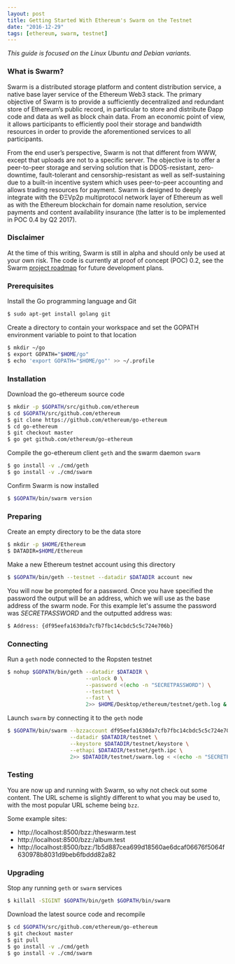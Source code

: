 ```yaml
---
layout: post
title: Getting Started With Ethereum's Swarm on the Testnet
date: "2016-12-29"
tags: [ethereum, swarm, testnet]
---
```


*This guide is focused on the Linux Ubuntu and Debian variants.*

### What is Swarm?
Swarm is a distributed storage platform and content distribution service, a native base layer service of the Ethereum Web3 stack. The primary objective of Swarm is to provide a sufficiently decentralized and redundant store of Ethereum’s public record, in particular to store and distribute Ðapp code and data as well as block chain data. From an economic point of view, it allows participants to efficiently pool their storage and bandwidth resources in order to provide the aforementioned services to all participants.

From the end user’s perspective, Swarm is not that different from WWW, except that uploads are not to a specific server. The objective is to offer a peer-to-peer storage and serving solution that is DDOS-resistant, zero-downtime, fault-tolerant and censorship-resistant as well as self-sustaining due to a built-in incentive system which uses peer-to-peer accounting and allows trading resources for payment. Swarm is designed to deeply integrate with the ÐΞVp2p multiprotocol network layer of Ethereum as well as with the Ethereum blockchain for domain name resolution, service payments and content availability insurance (the latter is to be implemented in POC 0.4 by Q2 2017).

### Disclaimer

At the time of this writing, Swarm is still in alpha and should only be used at your own risk. The code is currently at proof of concept (POC) 0.2, see the Swarm [project roadmap](https://github.com/ethereum/go-ethereum/projects/6) for future development plans.

### Prerequisites

Install the Go programming language and Git

```bash
$ sudo apt-get install golang git
```

Create a directory to contain your workspace and set the GOPATH environment variable to point to that location

```bash
$ mkdir ~/go
$ export GOPATH="$HOME/go"
$ echo 'export GOPATH="$HOME/go"' >> ~/.profile
```

### Installation

Download the go-ethereum source code

```bash
$ mkdir -p $GOPATH/src/github.com/ethereum
$ cd $GOPATH/src/github.com/ethereum
$ git clone https://github.com/ethereum/go-ethereum
$ cd go-ethereum
$ git checkout master
$ go get github.com/ethereum/go-ethereum
```

Compile the go-ethereum client `geth` and the swarm daemon `swarm`

```bash
$ go install -v ./cmd/geth
$ go install -v ./cmd/swarm
```

Confirm Swarm is now installed

```bash
$ $GOPATH/bin/swarm version
```

### Preparing

Create an empty directory to be the data store

```bash
$ mkdir -p $HOME/Ethereum
$ DATADIR=$HOME/Ethereum
```

Make a new Ethereum testnet account using this directory

```bash
$ $GOPATH/bin/geth --testnet --datadir $DATADIR account new
```

You will now be prompted for a password. Once you have specified the password the output will be an address, which we will use as the base address of the swarm node. For this example let's assume the password was *SECRETPASSWORD* and the outputted address was:

```bash
$ Address: {df95eefa1630da7cfb7fbc14cbdc5c5c724e706b}
```

### Connecting

Run a `geth` node connected to the Ropsten testnet

```bash
$ nohup $GOPATH/bin/geth --datadir $DATADIR \
                         --unlock 0 \
                         --password <(echo -n "SECRETPASSWORD") \
                         --testnet \
                         --fast \
                         2>> $HOME/Desktop/ethereum/testnet/geth.log &
```

Launch `swarm` by connecting it to the `geth` node

```bash
$ $GOPATH/bin/swarm --bzzaccount df95eefa1630da7cfb7fbc14cbdc5c5c724e706b \
                    --datadir $DATADIR/testnet \
                    --keystore $DATADIR/testnet/keystore \
                    --ethapi $DATADIR/testnet/geth.ipc \
                    2>> $DATADIR/testnet/swarm.log < <(echo -n "SECRETPASSWORD") &
```

### Testing

You are now up and running with Swarm, so why not check out some content. The URL scheme is slightly different to what you may be used to, with the most popular URL scheme being `bzz`.

Some example sites:

* http://localhost:8500/bzz:/theswarm.test
* http://localhost:8500/bzz:/album.test
* http://localhost:8500/bzz:/1b5d887cea699d18560ae6dcaf06676f5064f630978b8031d9beb6fbddd82a82

### Upgrading

Stop any running `geth` or `swarm` services

```bash
$ killall -SIGINT $GOPATH/bin/geth $GOPATH/bin/swarm
```

Download the latest source code and recompile

```bash
$ cd $GOPATH/src/github.com/ethereum/go-ethereum
$ git checkout master
$ git pull
$ go install -v ./cmd/geth
$ go install -v ./cmd/swarm
```
